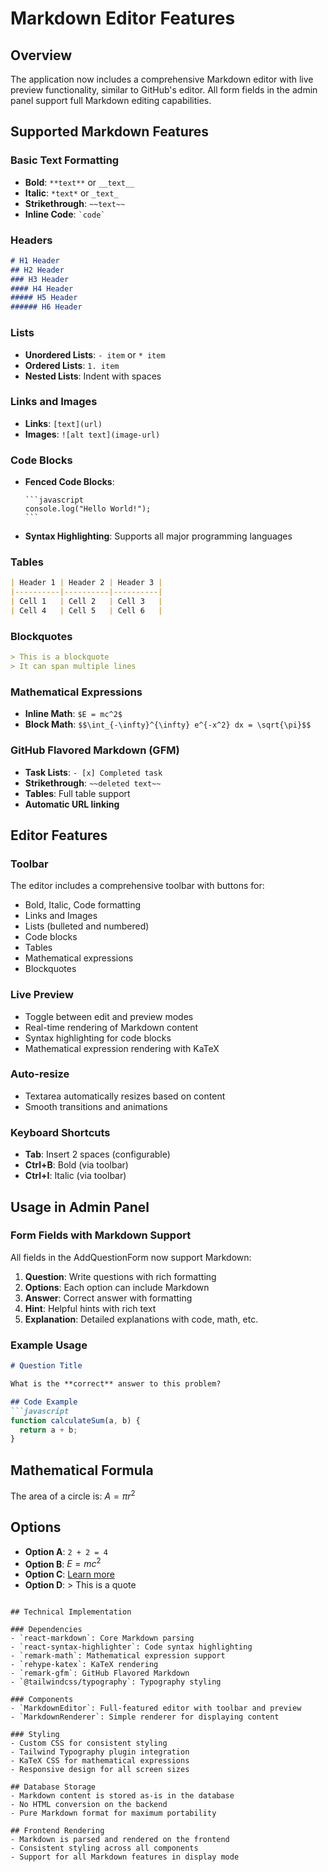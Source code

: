 # Markdown Editor Features

## Overview
The application now includes a comprehensive Markdown editor with live preview functionality, similar to GitHub's editor. All form fields in the admin panel support full Markdown editing capabilities.

## Supported Markdown Features

### Basic Text Formatting
- **Bold**: `**text**` or `__text__`
- **Italic**: `*text*` or `_text_`
- **Strikethrough**: `~~text~~`
- **Inline Code**: `` `code` ``

### Headers
```markdown
# H1 Header
## H2 Header
### H3 Header
#### H4 Header
##### H5 Header
###### H6 Header
```

### Lists
- **Unordered Lists**: `- item` or `* item`
- **Ordered Lists**: `1. item`
- **Nested Lists**: Indent with spaces

### Links and Images
- **Links**: `[text](url)`
- **Images**: `![alt text](image-url)`

### Code Blocks
- **Fenced Code Blocks**: 
  ````
  ```javascript
  console.log("Hello World!");
  ```
  ````
- **Syntax Highlighting**: Supports all major programming languages

### Tables
```markdown
| Header 1 | Header 2 | Header 3 |
|----------|----------|----------|
| Cell 1   | Cell 2   | Cell 3   |
| Cell 4   | Cell 5   | Cell 6   |
```

### Blockquotes
```markdown
> This is a blockquote
> It can span multiple lines
```

### Mathematical Expressions
- **Inline Math**: `$E = mc^2$`
- **Block Math**: `$$\int_{-\infty}^{\infty} e^{-x^2} dx = \sqrt{\pi}$$`

### GitHub Flavored Markdown (GFM)
- **Task Lists**: `- [x] Completed task`
- **Strikethrough**: `~~deleted text~~`
- **Tables**: Full table support
- **Automatic URL linking**

## Editor Features

### Toolbar
The editor includes a comprehensive toolbar with buttons for:
- Bold, Italic, Code formatting
- Links and Images
- Lists (bulleted and numbered)
- Code blocks
- Tables
- Mathematical expressions
- Blockquotes

### Live Preview
- Toggle between edit and preview modes
- Real-time rendering of Markdown content
- Syntax highlighting for code blocks
- Mathematical expression rendering with KaTeX

### Auto-resize
- Textarea automatically resizes based on content
- Smooth transitions and animations

### Keyboard Shortcuts
- **Tab**: Insert 2 spaces (configurable)
- **Ctrl+B**: Bold (via toolbar)
- **Ctrl+I**: Italic (via toolbar)

## Usage in Admin Panel

### Form Fields with Markdown Support
All fields in the AddQuestionForm now support Markdown:

1. **Question**: Write questions with rich formatting
2. **Options**: Each option can include Markdown
3. **Answer**: Correct answer with formatting
4. **Hint**: Helpful hints with rich text
5. **Explanation**: Detailed explanations with code, math, etc.

### Example Usage
```markdown
# Question Title

What is the **correct** answer to this problem?

## Code Example
```javascript
function calculateSum(a, b) {
  return a + b;
}
```

## Mathematical Formula
The area of a circle is: $A = \pi r^2$

## Options
- **Option A**: `2 + 2 = 4`
- **Option B**: $E = mc^2$
- **Option C**: [Learn more](https://example.com)
- **Option D**: > This is a quote
```

## Technical Implementation

### Dependencies
- `react-markdown`: Core Markdown parsing
- `react-syntax-highlighter`: Code syntax highlighting
- `remark-math`: Mathematical expression support
- `rehype-katex`: KaTeX rendering
- `remark-gfm`: GitHub Flavored Markdown
- `@tailwindcss/typography`: Typography styling

### Components
- `MarkdownEditor`: Full-featured editor with toolbar and preview
- `MarkdownRenderer`: Simple renderer for displaying content

### Styling
- Custom CSS for consistent styling
- Tailwind Typography plugin integration
- KaTeX CSS for mathematical expressions
- Responsive design for all screen sizes

## Database Storage
- Markdown content is stored as-is in the database
- No HTML conversion on the backend
- Pure Markdown format for maximum portability

## Frontend Rendering
- Markdown is parsed and rendered on the frontend
- Consistent styling across all components
- Support for all Markdown features in display mode